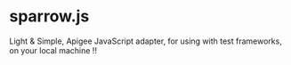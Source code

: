 sparrow.js
==========

Light &amp; Simple, Apigee JavaScript adapter, for using with test frameworks, on your local machine !!
